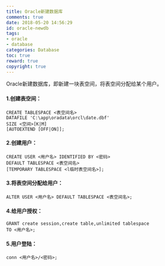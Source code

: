 ```yaml
---
title: Oracle新建数据库
comments: true
date: 2018-05-20 14:56:29
id: oracle-newdb
tags:
- oracle
- database
categories: Database
toc: true
reward: true
copyright: true
---
```


<!--# Oracle新建数据库-->

Oracle新建数据库，即新建一块表空间，将表空间分配给某个用户。

<!--more-->

#### **1.创建表空间**：

```mysql
CREATE TABLESPACE <表空间名> 
DATAFILE 'C:\app\oradata\orcl\date.dbf' 
SIZE <空间>[K|M] 
[AUTOEXTEND [OFF|ON]];
```

#### **2.创建用户**：

```mysql
CREATE USER <用户名> IDENTIFIED BY <密码>  
DEFAULT TABLESPACE <表空间名> 
[TEMPORARY TABLESPACE <l临时表空间名>];
```

#### **3.将表空间分配给用户**：

```mysql
ALTER USER <用户名> DEFAULT TABLESPACE <表空间名>;
```

#### **4.给用户授权**：

```mysql
GRANT create session,create table,unlimited tablespace 
TO <用户名>;
```

#### **5.用户登陆**：

```mysql
conn <用户名>/<密码>;
```